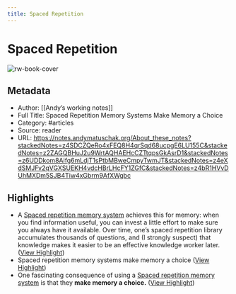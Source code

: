 ```yaml
---
title: Spaced Repetition
---
```

# Spaced Repetition

![rw-book-cover](https://readwise-assets.s3.amazonaws.com/static/images/article2.74d541386bbf.png)
## Metadata
- Author: [[Andyʼs working notes]]
- Full Title: Spaced Repetition Memory Systems Make Memory a Choice
- Category: #articles
- Source: reader
- URL: https://notes.andymatuschak.org/About_these_notes?stackedNotes=z4SDCZQeRo4xFEQ8H4qrSqd68ucpgE6LU155C&stackedNotes=z2ZAGQBHuJ2u9WrtAQHAEHcCZTtqpsGkAsrD1&stackedNotes=z6UDDkom8Aifg6mLdjT1sPtbMBweCmpyTwmJT&stackedNotes=z4eXdSMJFv2qVGXSUEKH4vdcHBrLHcFY1ZGfC&stackedNotes=z4bR1HVvDUhMXDm5SJB4Tiw4xGbrm9AfXWgbc

## Highlights
- A [Spaced repetition memory system](https://notes.andymatuschak.org/z4eXdSMJFv2qVGXSUEKH4vdcHBrLHcFY1ZGfC) achieves this for memory: when you find information useful, you can invest a little effort to make sure you always have it available. Over time, one’s spaced repetition library accumulates thousands of questions, and (I strongly suspect) that knowledge makes it easier to be an effective knowledge worker later. ([View Highlight](https://read.readwise.io/read/01gx20ah0k9s2qk495jbxqkram))
- Spaced repetition memory systems make memory a choice ([View Highlight](https://read.readwise.io/read/01gx20any5m4ty87w5k9rtw8jn))
- One fascinating consequence of using a [Spaced repetition memory system](https://notes.andymatuschak.org/z4eXdSMJFv2qVGXSUEKH4vdcHBrLHcFY1ZGfC) is that they **make memory a choice.** ([View Highlight](https://read.readwise.io/read/01gx20b02s0c1djwdchajaanyt))
